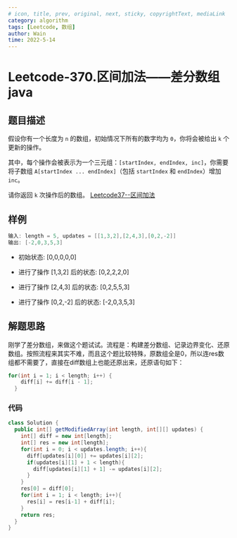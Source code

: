 ```yaml
---
# icon, title, prev, original, next, sticky, copyrightText, mediaLink
category: algorithm
tags: [Leetcode, 数组]
author: Wain
time: 2022-5-14
---
```


# Leetcode-370.区间加法——差分数组java

## 题目描述

假设你有一个长度为 `n` 的数组，初始情况下所有的数字均为 `0`，你将会被给出 `k` 个更新的操作。

其中，每个操作会被表示为一个三元组：`[startIndex, endIndex, inc]`，你需要将子数组 `A[startIndex ... endIndex]`（包括 `startIndex` 和 `endIndex`）增加 `inc`。

请你返回 `k` 次操作后的数组。
[Leetcode37--区间加法](https://leetcode.cn/problems/range-addition)

## 样例

```java
输入: length = 5, updates = [[1,3,2],[2,4,3],[0,2,-2]]
输出: [-2,0,3,5,3]
```

- 初始状态:
  [0,0,0,0,0]

- 进行了操作 [1,3,2] 后的状态:
  [0,2,2,2,0]

- 进行了操作 [2,4,3] 后的状态:
  [0,2,5,5,3]

- 进行了操作 [0,2,-2] 后的状态:
  [-2,0,3,5,3]

## 解题思路

刚学了差分数组，来做这个题试试。流程是：构建差分数组、记录边界变化、还原数组。按照流程来其实不难，而且这个题比较特殊，原数组全是0，所以连res数组都不需要了，直接在diff数组上也能还原出来，还原语句如下：

```java
for(int i = 1; i < length; i++) {
    diff[i] += diff[i - 1];
  }
```

### 代码

```java
class Solution {
  public int[] getModifiedArray(int length, int[][] updates) {
    int[] diff = new int[length];
    int[] res = new int[length];
    for(int i = 0; i < updates.length; i++){
      diff[updates[i][0]] += updates[i][2];
      if(updates[i][1] + 1 < length){
        diff[updates[i][1] + 1] -= updates[i][2];
      }
    }
    res[0] = diff[0];
    for(int i = 1; i < length; i++){
      res[i] = res[i-1] + diff[i];
    }
    return res;
  }
}
```

